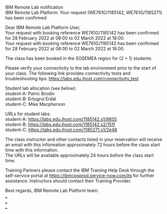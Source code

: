 IBM Remote Lab notification  
IBM Remote Lab Platform: Your request (WE761G/1185142, WE761G/1185271) has been confirmed

Dear IBM Remote Lab Platform User,  
Your request with booking reference WE761G/1185142 has been confirmed for 28 February 2022 at 08:00 to 02 March 2022 at 18:00.  
Your request with booking reference WE761G/1185142 has been confirmed for 28 February 2022 at 08:00 to 02 March 2022 at 18:00.  


The class has been booked in the SOSEMEA region for (2 + 1) students.

Please verify your connectivity to the lab environment prior to the start of your class.
The following link provides connectivity tests and troubleshooting tips: <https://labs.edu.ihost.com/connectivity_test>  

Student lab allocation (see below):  
student-A: Patric Brodin  
student-B: Ertugrul Erdal  
student-C: Mike Macpherson  

URLs for student labs:  
student-A: <https://labs.edu.ihost.com/1185142.s1/8655>  
student-B: <https://labs.edu.ihost.com/1185142.s2/151f>  
student-C: <https://labs.edu.ihost.com/1185271.s1/2e48>  

The class instructor and other contacts listed in your reservation will receive an email with this information approximately
72 hours before the class start time with this information.  
The URLs will be available approximately 24 hours before the class start time.  

Training Partners please contact the IBM Training Help Desk through the self-service portal at <https://ibmcpsprod.service-now.com/its>
for further assistance. Instructors should contact their Training Provider.

Best regards,
IBM Remote Lab Platform team.  
[_](https://labs.edu.ihost.com/1185142.i1/6b6c)  
[_](https://labs.edu.ihost.com/1185271.i1/054f)  
[_](https://nam04.safelinks.protection.outlook.com/?url=https%3A%2F%2Fauthentication.logmeininc.com%2Flogin%3Fservice%3Dhttps%253A%252F%252Fglobal.gototraining.com%252Fverify_sso&data=04%7C01%7Cibmbooking.ssc.emea%40arrow.com%7C16e0c01fb8454883676d08d97f2feaa8%7C0beb0c359cbb4feb99e5589e415c7944%7C1%7C0%7C637680666039647866%7CUnknown%7CTWFpbGZsb3d8eyJWIjoiMC4wLjAwMDAiLCJQIjoiV2luMzIiLCJBTiI6Ik1haWwiLCJXVCI6Mn0%3D%7C1000&sdata=T7WSwfl3JBMVEOtAvPeXgI2z3ZOwxAmL9ipnHAEWn1g%3D&reserved=0)  


